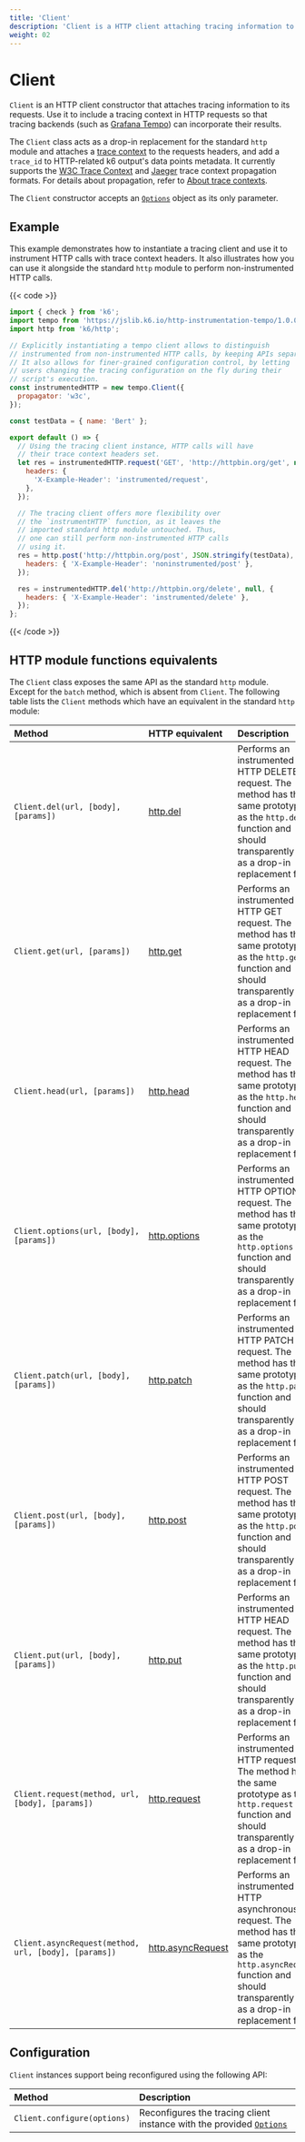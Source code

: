 ```yaml
---
title: 'Client'
description: 'Client is a HTTP client attaching tracing information to its requests.'
weight: 02
---
```


# Client

`Client` is an HTTP client constructor that attaches tracing information to its requests. Use it to include a tracing context in HTTP requests so that tracing backends (such as [Grafana Tempo](https://grafana.com/oss/tempo/)) can incorporate their results.

The `Client` class acts as a drop-in replacement for the standard `http` module and attaches a [trace context](https://www.w3.org/TR/trace-context/) to the requests headers, and add a `trace_id` to HTTP-related k6 output's data points metadata. It currently supports the [W3C Trace Context](https://www.w3.org/TR/trace-context/) and [Jaeger](https://www.jaegertracing.io/docs/1.21/client-libraries/#propagation-format) trace context propagation formats. For details about propagation, refer to [About trace contexts](https://grafana.com/docs/k6/<K6_VERSION>/javascript-api/jslib/http-instrumentation-tempo#about-trace-contexts).

The `Client` constructor accepts an [`Options`](https://grafana.com/docs/k6/<K6_VERSION>/javascript-api/jslib/http-instrumentation-tempo/options) object as its only parameter.

## Example

This example demonstrates how to instantiate a tracing client and use it to instrument HTTP calls with trace context headers. It also illustrates how you can use it alongside the standard `http` module to perform non-instrumented HTTP calls.

{{< code >}}

```javascript
import { check } from 'k6';
import tempo from 'https://jslib.k6.io/http-instrumentation-tempo/1.0.0/index.js';
import http from 'k6/http';

// Explicitly instantiating a tempo client allows to distinguish
// instrumented from non-instrumented HTTP calls, by keeping APIs separate.
// It also allows for finer-grained configuration control, by letting
// users changing the tracing configuration on the fly during their
// script's execution.
const instrumentedHTTP = new tempo.Client({
  propagator: 'w3c',
});

const testData = { name: 'Bert' };

export default () => {
  // Using the tracing client instance, HTTP calls will have
  // their trace context headers set.
  let res = instrumentedHTTP.request('GET', 'http://httpbin.org/get', null, {
    headers: {
      'X-Example-Header': 'instrumented/request',
    },
  });

  // The tracing client offers more flexibility over
  // the `instrumentHTTP` function, as it leaves the
  // imported standard http module untouched. Thus,
  // one can still perform non-instrumented HTTP calls
  // using it.
  res = http.post('http://httpbin.org/post', JSON.stringify(testData), {
    headers: { 'X-Example-Header': 'noninstrumented/post' },
  });

  res = instrumentedHTTP.del('http://httpbin.org/delete', null, {
    headers: { 'X-Example-Header': 'instrumented/delete' },
  });
};
```

{{< /code >}}

## HTTP module functions equivalents

The `Client` class exposes the same API as the standard `http` module. Except for the `batch` method, which is absent from `Client`. The following table lists the `Client` methods which have an equivalent in the standard `http` module:

| Method                                               | HTTP equivalent                                                                                   | Description                                                                                                                                                                             |
| :--------------------------------------------------- | :------------------------------------------------------------------------------------------------ | :-------------------------------------------------------------------------------------------------------------------------------------------------------------------------------------- |
| `Client.del(url, [body], [params])`                  | [http.del](https://grafana.com/docs/k6/<K6_VERSION>/javascript-api/k6-http/del)                   | Performs an instrumented HTTP DELETE request. The method has the same prototype as the `http.del` function and should transparently act as a drop-in replacement for it.                |
| `Client.get(url, [params])`                          | [http.get](https://grafana.com/docs/k6/<K6_VERSION>/javascript-api/k6-http/get)                   | Performs an instrumented HTTP GET request. The method has the same prototype as the `http.get` function and should transparently act as a drop-in replacement for it.                   |
| `Client.head(url, [params])`                         | [http.head](https://grafana.com/docs/k6/<K6_VERSION>/javascript-api/k6-http/head)                 | Performs an instrumented HTTP HEAD request. The method has the same prototype as the `http.head` function and should transparently act as a drop-in replacement for it.                 |
| `Client.options(url, [body], [params])`              | [http.options](https://grafana.com/docs/k6/<K6_VERSION>/javascript-api/k6-http/options)           | Performs an instrumented HTTP OPTIONS request. The method has the same prototype as the `http.options` function and should transparently act as a drop-in replacement for it.           |
| `Client.patch(url, [body], [params])`                | [http.patch](https://grafana.com/docs/k6/<K6_VERSION>/javascript-api/k6-http/patch)               | Performs an instrumented HTTP PATCH request. The method has the same prototype as the `http.patch` function and should transparently act as a drop-in replacement for it.               |
| `Client.post(url, [body], [params])`                 | [http.post](https://grafana.com/docs/k6/<K6_VERSION>/javascript-api/k6-http/post)                 | Performs an instrumented HTTP POST request. The method has the same prototype as the `http.post` function and should transparently act as a drop-in replacement for it.                 |
| `Client.put(url, [body], [params])`                  | [http.put](https://grafana.com/docs/k6/<K6_VERSION>/javascript-api/k6-http/head)                  | Performs an instrumented HTTP HEAD request. The method has the same prototype as the `http.put` function and should transparently act as a drop-in replacement for it.                  |
| `Client.request(method, url, [body], [params])`      | [http.request](https://grafana.com/docs/k6/<K6_VERSION>/javascript-api/k6-http/request)           | Performs an instrumented HTTP request. The method has the same prototype as the `http.request` function and should transparently act as a drop-in replacement for it.                   |
| `Client.asyncRequest(method, url, [body], [params])` | [http.asyncRequest](https://grafana.com/docs/k6/<K6_VERSION>/javascript-api/k6-http/asyncrequest) | Performs an instrumented HTTP asynchronous request. The method has the same prototype as the `http.asyncRequest` function and should transparently act as a drop-in replacement for it. |

## Configuration

`Client` instances support being reconfigured using the following API:

| Method                      | Description                                                                                                                                                     |
| :-------------------------- | :-------------------------------------------------------------------------------------------------------------------------------------------------------------- |
| `Client.configure(options)` | Reconfigures the tracing client instance with the provided [`Options`](https://grafana.com/docs/k6/<K6_VERSION>/javascript-api/jslib/http-instrumentation-tempo/options) |
